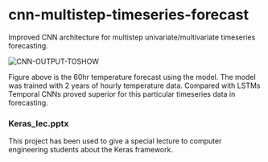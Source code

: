 # cnn-multistep-timeseries-forecast
Improved CNN architecture for multistep univariate/multivariate timeseries forecasting.

![CNN-OUTPUT-TOSHOW](https://user-images.githubusercontent.com/60859449/156728550-fa586e02-16bd-4463-b4a1-c52f3297b3f6.png)


Figure above is the 60hr temperature forecast using the model. The model was trained with 2 years of hourly temperature data. Compared with LSTMs Temporal CNNs proved superior for this particular timeseries data in forecasting.  



### Keras_lec.pptx
This project has been used to give a special lecture to computer engineering students about the Keras framework. 
